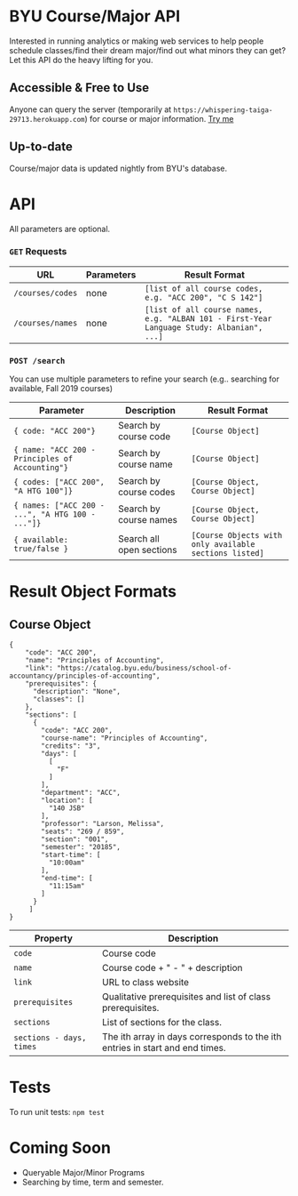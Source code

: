 # BYU Course/Major API

Interested in running analytics or making web services to help people schedule classes/find their dream major/find out what minors they can get?  Let this API do the heavy lifting for you.

## Accessible & Free to Use
Anyone can query the server (temporarily at `https://whispering-taiga-29713.herokuapp.com`) for course or major information.  [Try me](https://whispering-taiga-29713.herokuapp.com/courses/codes)

## Up-to-date
Course/major data is updated nightly from BYU's database.

# API

All parameters are optional.

### `GET` Requests
URL | Parameters | Result Format
--- | --- | ---
`/courses/codes` | none | `[list of all course codes, e.g. "ACC 200", "C S 142"]`
`/courses/names` | none | `[list of all course names, e.g. "ALBAN 101 - First-Year Language Study: Albanian", ...]`

### `POST /search`

You can use multiple parameters to refine your search (e.g.. searching for available, Fall 2019 courses)

Parameter | Description | Result Format
--- | --- | ---
`{ code: "ACC 200"}` | Search by course code | `[Course Object]`
`{ name: "ACC 200 - Principles of Accounting"}` | Search by course name | `[Course Object]`
`{ codes: ["ACC 200", "A HTG 100"]}` | Search by course codes | `[Course Object, Course Object]`
`{ names: ["ACC 200 - ...", "A HTG 100 - ..."]}` | Search by course names | `[Course Object, Course Object]`
`{ available: true/false }` | Search all open sections | `[Course Objects with only available sections listed]`

# Result Object Formats

## Course Object
```
{
    "code": "ACC 200",
    "name": "Principles of Accounting",
    "link": "https://catalog.byu.edu/business/school-of-accountancy/principles-of-accounting",
    "prerequisites": {
      "description": "None",
      "classes": []
    },
    "sections": [
      {
        "code": "ACC 200",
        "course-name": "Principles of Accounting",
        "credits": "3",
        "days": [
          [
            "F"
          ]
        ],
        "department": "ACC",
        "location": [
          "140 JSB"
        ],
        "professor": "Larson, Melissa",
        "seats": "269 / 859",
        "section": "001",
        "semester": "20185",
        "start-time": [
          "10:00am"
        ],
        "end-time": [
          "11:15am"
        ]
      }
     ]
}
```

Property | Description
--- | ---
`code` | Course code
`name` | Course code + " - " + description
`link` | URL to class website
`prerequisites` | Qualitative prerequisites and list of class prerequisites.
`sections` | List of sections for the class.
`sections - days, times` | The ith array in days corresponds to the ith entries in start and end times.

# Tests

To run unit tests: `npm test`

# Coming Soon

* Queryable Major/Minor Programs
* Searching by time, term and semester.